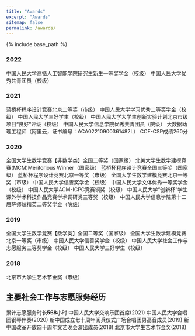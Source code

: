 ```yaml
---
title: "Awards"
excerpt: "Awards"
sitemap: false
permalink: /awards/
---
```


{% include base_path %}

### 2022
中国人民大学高瓴人工智能学院研究生新生一等奖学金（校级）
中国人民大学优秀共青团员（校级）
### 2021
蓝桥杯程序设计竞赛北京二等奖（市级）
中国人民大学学习优秀二等奖学金（校级）
中国人民大学三好学生（校级）
中国人民大学大学生创新实验计划北京市级项目“良好”评级（校级）
中国人民大学信息学院优秀共青团员（院级）
大数据助理工程师（阿里云，证书编号：ACA02210900361482L）
CCF-CSP成绩260分
### 2020
全国大学生数学竞赛【非数学类】全国二等奖（国家级）
北美大学生数学建模竞赛(MCM)Meritorious Winner（国家级）
蓝桥杯程序设计竞赛全国三等奖（国家级）
蓝桥杯程序设计竞赛北京一等奖（市级）
全国大学生数学建模竞赛北京一等奖（市级）
中国人民大学信善奖学金（校级）
中国人民大学文体优秀一等奖学金（校级）
中国人民大学ACM-ICPC竞赛铜奖（校级）
中国人民大学“创新杯”学生课外学术科技作品竞赛学术调研类三等奖（校级）
中国人民大学信息学院第十二届萨师煊精英二等奖学金（院级）
### 2019
全国大学生数学竞赛【数学类】全国二等奖（国家级）
全国大学生数学建模竞赛北京一等奖（市级）
中国人民大学信善奖学金（校级）
中国人民大学社会工作与志愿服务三等奖学金（校级）
中国人民大学三好学生（校级）
### 2018
北京市大学生艺术节金奖（市级）

## 主要社会工作与志愿服务经历
累计志愿服务时长**568**小时
中国人民大学交响乐团首席(2021)
中国人民大学合唱团钢琴伴奏(2020)
新中国成立七十周年阅兵仪式广场合唱团男高音成员(2019)
新中国改革开放四十周年文艺晚会演出成员(2018)
北京市大学生艺术节金奖(2018)